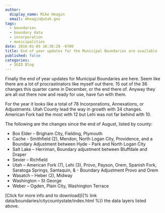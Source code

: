 ```yaml
---
author:
  display_name: Mike Heagin
  email: mheagin@utah.gov
tags:
  - boundaries
  - boundary data
  - incorporation
  - municipalities
date: 2016-01-05 16:36:29 -0700
title: End of year updates for the Municipal Boundaries are available
published: false
categories:
  - SGID Blog
---
```


Finally the end of year updates for Municipal Boundaries are here. Seem like there are a lot of procrastinators like myself out there. 15 out of the 36 changes this quarter came in December, or the end there of. Anyway they are all out there now and ready for use, have fun with them.

For the year it looks like a total of 78 Incorporations, Annexations, or Adjustments. Utah County lead the way in growth with 34 changes. American Fork had the most with 12 but Lehi was not far behind with 10.

The following are the changes since the end of August, listed by county:

- Box Elder – Brigham City, Fielding, Plymouth
- Cache - Smithfield (2), Mendon, North Logan City, Providence, and a Boundary Adjustment between Hyde - Park and North Logan City
- Salt Lake – Herriman, Boundary adjustment between Bluffdale and Draper
- Sevier – Richfield
- Utah – American Fork (7), Lehi (3), Provo, Payson, Orem, Spanish Fork, Saratoga Springs, Santaquin, & - Boundary Adjustment Provo and Orem
- Wasatch – Heber (2), Midway
- Washington – St George
- Weber – Ogden, Plain City, Washington Terrace

[Click for more info and to download]({% link data/boundaries/citycountystate/index.html %}) the data layers listed above.

